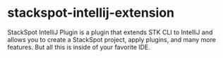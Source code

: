 # stackspot-intellij-extension
StackSpot IntelliJ Plugin is a plugin that extends STK CLI to IntelliJ and allows you to create a StackSpot project, apply plugins, and many more features. But all this is inside of your favorite IDE.
